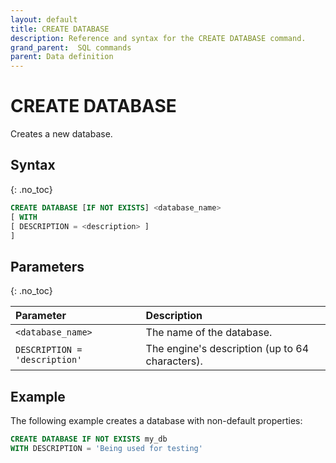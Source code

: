 ```yaml
---
layout: default
title: CREATE DATABASE
description: Reference and syntax for the CREATE DATABASE command.
grand_parent:  SQL commands
parent: Data definition
---
```


# CREATE DATABASE
Creates a new database.

## Syntax
{: .no_toc} 

```sql
CREATE DATABASE [IF NOT EXISTS] <database_name>
[ WITH 
[ DESCRIPTION = <description> ]
]
```

## Parameters 
{: .no_toc} 

| Parameter                                      | Description                     |
| :---------------------------------------------- | :---------------------------- |
| `<database_name>`                              | The name of the database. | 
| `DESCRIPTION = 'description'`                  | The engine's description (up to 64 characters). |

## Example
The following example creates a database with non-default properties: 

```sql
CREATE DATABASE IF NOT EXISTS my_db
WITH DESCRIPTION = 'Being used for testing'
```
